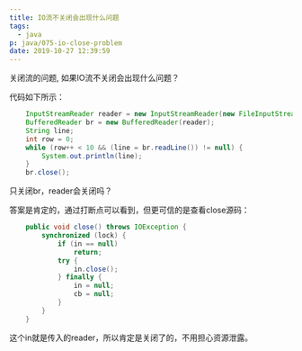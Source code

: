 ```yaml
---
title: IO流不关闭会出现什么问题
tags:
  - java
p: java/075-io-close-problem
date: 2019-10-27 12:39:59
---
```


关闭流的问题, 如果IO流不关闭会出现什么问题？

代码如下所示：

```java
    InputStreamReader reader = new InputStreamReader(new FileInputStream("xxx"));
    BufferedReader br = new BufferedReader(reader);
    String line;
    int row = 0;
    while (row++ < 10 && (line = br.readLine()) != null) {
        System.out.println(line);
    }
    br.close();
```
只关闭br，reader会关闭吗？

答案是肯定的，通过打断点可以看到，但更可信的是查看close源码：

```java
    public void close() throws IOException {
        synchronized (lock) {
            if (in == null)
                return;
            try {
                in.close();
            } finally {
                in = null;
                cb = null;
            }
        }
    }
```
这个in就是传入的reader，所以肯定是关闭了的，不用担心资源泄露。
